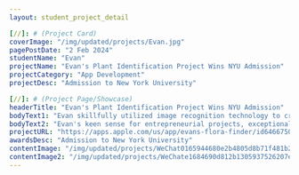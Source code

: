 ```yaml
---
layout: student_project_detail

[//]: # (Project Card)
coverImage: "/img/updated/projects/Evan.jpg"
pagePostDate: "2 Feb 2024"
studentName: "Evan"
projectName: "Evan's Plant Identification Project Wins NYU Admission"
projectCategory: "App Development"
projectDesc: "Admission to New York University"

[//]: # (Project Page/Showcase)
headerTitle: "Evan's Plant Identification Project Wins NYU Admission"
bodyText1: "Evan skillfully utilized image recognition technology to create a plant identification app that allows users to instantly identify the species and invasive status of a plant simply by taking a photo with their smartphone camera."
bodyText2: "Evan's keen sense for entrepreneurial projects, exceptional programming skills, and innovative contributions to environmental volunteer activities led to the creation of this plant identification system, which played a significant role in his admission to New York University!"
projectURL: "https://apps.apple.com/us/app/evans-flora-finder/id6466750350"
awardsDesc: "Admission to New York University"
contentImage: "/img/updated/projects/WeChat0165944680e2b4805d8b71f481b2deb0.jpg"
contentImage2: "/img/updated/projects/WeChate1684690d812b1305937526207ebd65c.jpg"
---
```

